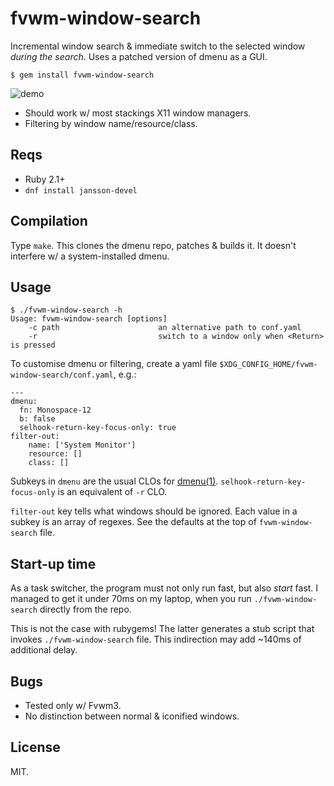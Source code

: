 # fvwm-window-search

Incremental window search & immediate switch to the selected window
*during the search*. Uses a patched version of dmenu as a GUI.

    $ gem install fvwm-window-search

![demo](https://thumbs.gfycat.com/GenerousRingedFlicker-small.gif)

* Should work w/ most stackings X11 window managers.
* Filtering by window name/resource/class.

## Reqs

* Ruby 2.1+
* `dnf install jansson-devel`

## Compilation

Type `make`. This clones the dmenu repo, patches & builds it. It
doesn't interfere w/ a system-installed dmenu.

## Usage

~~~
$ ./fvwm-window-search -h
Usage: fvwm-window-search [options]
    -c path                      an alternative path to conf.yaml
    -r                           switch to a window only when <Return> is pressed
~~~

To customise dmenu or filtering, create a yaml file
`$XDG_CONFIG_HOME/fvwm-window-search/conf.yaml`, e.g.:

~~~
---
dmenu:
  fn: Monospace-12
  b: false
  selhook-return-key-focus-only: true
filter-out:
    name: ['System Monitor']
    resource: []
    class: []
~~~

Subkeys in `dmenu` are the usual CLOs for
[dmenu(1)][]. `selhook-return-key-focus-only` is an equivalent of `-r`
CLO.

[dmenu(1)]: https://manpages.debian.org/unstable/suckless-tools/dmenu.1.en.html

`filter-out` key tells what windows should be ignored. Each value in a
subkey is an array of regexes. See the defaults at the top of
`fvwm-window-search` file.

## Start-up time

As a task switcher, the program must not only run fast, but also
*start* fast. I managed to get it under 70ms on my laptop, when you
run `./fvwm-window-search` directly from the repo.

This is not the case with rubygems! The latter generates a stub script
that invokes `./fvwm-window-search` file. This indirection may add
~140ms of additional delay.

## Bugs

* Tested only w/ Fvwm3.
* No distinction between normal & iconified windows.

## License

MIT.
